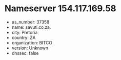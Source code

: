 # Nameserver 154.117.169.58

* as_number: 37358
* name: savuti.co.za.
* city: Pretoria
* country: ZA
* organization: BITCO
* version: Unknown
* dnssec: false
